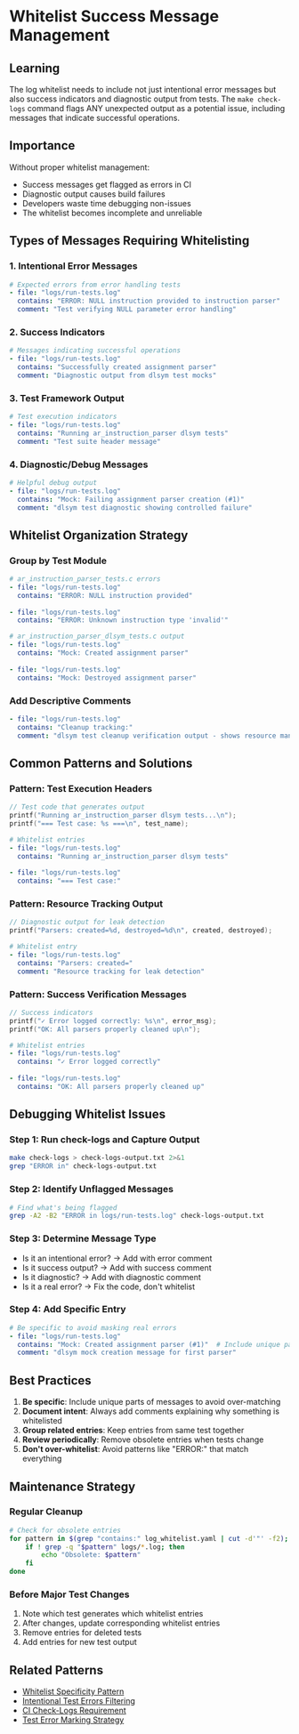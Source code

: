 # Whitelist Success Message Management

## Learning
The log whitelist needs to include not just intentional error messages but also success indicators and diagnostic output from tests. The `make check-logs` command flags ANY unexpected output as a potential issue, including messages that indicate successful operations.

## Importance
Without proper whitelist management:
- Success messages get flagged as errors in CI
- Diagnostic output causes build failures
- Developers waste time debugging non-issues
- The whitelist becomes incomplete and unreliable

## Types of Messages Requiring Whitelisting

### 1. Intentional Error Messages
```yaml
# Expected errors from error handling tests
- file: "logs/run-tests.log"
  contains: "ERROR: NULL instruction provided to instruction parser"
  comment: "Test verifying NULL parameter error handling"
```

### 2. Success Indicators
```yaml
# Messages indicating successful operations
- file: "logs/run-tests.log"
  contains: "Successfully created assignment parser"
  comment: "Diagnostic output from dlsym test mocks"
```

### 3. Test Framework Output
```yaml
# Test execution indicators
- file: "logs/run-tests.log"
  contains: "Running ar_instruction_parser dlsym tests"
  comment: "Test suite header message"
```

### 4. Diagnostic/Debug Messages
```yaml
# Helpful debug output
- file: "logs/run-tests.log"
  contains: "Mock: Failing assignment parser creation (#1)"
  comment: "dlsym test diagnostic showing controlled failure"
```

## Whitelist Organization Strategy

### Group by Test Module
```yaml
# ar_instruction_parser_tests.c errors
- file: "logs/run-tests.log"
  contains: "ERROR: NULL instruction provided"
  
- file: "logs/run-tests.log"
  contains: "ERROR: Unknown instruction type 'invalid'"

# ar_instruction_parser_dlsym_tests.c output
- file: "logs/run-tests.log"
  contains: "Mock: Created assignment parser"
  
- file: "logs/run-tests.log"
  contains: "Mock: Destroyed assignment parser"
```

### Add Descriptive Comments
```yaml
- file: "logs/run-tests.log"
  contains: "Cleanup tracking:"
  comment: "dlsym test cleanup verification output - shows resource management"
```

## Common Patterns and Solutions

### Pattern: Test Execution Headers
```c
// Test code that generates output
printf("Running ar_instruction_parser dlsym tests...\n");
printf("=== Test case: %s ===\n", test_name);
```

```yaml
# Whitelist entries
- file: "logs/run-tests.log"
  contains: "Running ar_instruction_parser dlsym tests"
  
- file: "logs/run-tests.log"
  contains: "=== Test case:"
```

### Pattern: Resource Tracking Output
```c
// Diagnostic output for leak detection
printf("Parsers: created=%d, destroyed=%d\n", created, destroyed);
```

```yaml
# Whitelist entry
- file: "logs/run-tests.log"
  contains: "Parsers: created="
  comment: "Resource tracking for leak detection"
```

### Pattern: Success Verification Messages
```c
// Success indicators
printf("✓ Error logged correctly: %s\n", error_msg);
printf("OK: All parsers properly cleaned up\n");
```

```yaml
# Whitelist entries
- file: "logs/run-tests.log"
  contains: "✓ Error logged correctly"
  
- file: "logs/run-tests.log"
  contains: "OK: All parsers properly cleaned up"
```

## Debugging Whitelist Issues

### Step 1: Run check-logs and Capture Output
```bash
make check-logs > check-logs-output.txt 2>&1
grep "ERROR in" check-logs-output.txt
```

### Step 2: Identify Unflagged Messages
```bash
# Find what's being flagged
grep -A2 -B2 "ERROR in logs/run-tests.log" check-logs-output.txt
```

### Step 3: Determine Message Type
- Is it an intentional error? → Add with error comment
- Is it success output? → Add with success comment  
- Is it diagnostic? → Add with diagnostic comment
- Is it a real error? → Fix the code, don't whitelist

### Step 4: Add Specific Entry
```yaml
# Be specific to avoid masking real errors
- file: "logs/run-tests.log"
  contains: "Mock: Created assignment parser (#1)"  # Include unique parts
  comment: "dlsym mock creation message for first parser"
```

## Best Practices

1. **Be specific**: Include unique parts of messages to avoid over-matching
2. **Document intent**: Always add comments explaining why something is whitelisted
3. **Group related entries**: Keep entries from same test together
4. **Review periodically**: Remove obsolete entries when tests change
5. **Don't over-whitelist**: Avoid patterns like "ERROR:" that match everything

## Maintenance Strategy

### Regular Cleanup
```bash
# Check for obsolete entries
for pattern in $(grep "contains:" log_whitelist.yaml | cut -d'"' -f2); do
    if ! grep -q "$pattern" logs/*.log; then
        echo "Obsolete: $pattern"
    fi
done
```

### Before Major Test Changes
1. Note which test generates which whitelist entries
2. After changes, update corresponding whitelist entries
3. Remove entries for deleted tests
4. Add entries for new test output

## Related Patterns
- [Whitelist Specificity Pattern](whitelist-specificity-pattern.md)
- [Intentional Test Errors Filtering](intentional-test-errors-filtering.md)
- [CI Check-Logs Requirement](ci-check-logs-requirement.md)
- [Test Error Marking Strategy](test-error-marking-strategy.md)